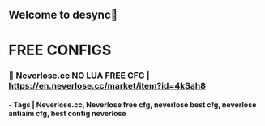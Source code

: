 ## Welcome to desync👋

# FREE CONFIGS
### 🔄 Neverlose.cc NO LUA FREE CFG | https://en.neverlose.cc/market/item?id=4kSah8
#### - Tags | Neverlose.cc, Neverlose free cfg, neverlose best cfg, neverlose antiaim cfg, best config neverlose


